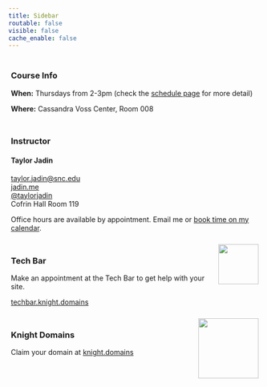 ```yaml
---
title: Sidebar
routable: false
visible: false
cache_enable: false
---
```

<div style="
  padding: 5px;">
  <h3>Course Info</h3>
  <p><strong>When:</strong> Thursdays from 2-3pm (check the <a href="/schedule">schedule page</a> for more detail)</p>
  <p><strong>Where:</strong> Cassandra Voss Center, Room 008</p>
</div>
<div style="
  padding: 5px;">
  <h3>Instructor</h3>
  <p>
  <h4>Taylor Jadin</h4>
  <a href="mailto:taylor.jadin@snc.edu">taylor.jadin@snc.edu</a> <br>
  <a href="https://jadin.me">jadin.me</a> <br>
  <a href="https://twitter.com/taylorjadin">@taylorjadin</a> <br>
  Cofrin Hall Room 119
  </p>
  <p>
  Office hours are available by appointment. Email me or <a href="https://www.meetingbird.com/l/taylorjadin/digciz">book time on my calendar</a>.
  </p>
</div>
<div style="
  padding: 5px;">
  <img src="/user/pages/sidebar/techbar.png" style="width:80px;float:right;">
  <h3>Tech Bar</h3>
  <p>Make an appointment at the Tech Bar to get help with your site.</p>
  <p> <a href="https://techbar.knight.domains">techbar.knight.domains</a> </p>
</div>
<div style="
  padding: 5px;">
  <img src="/user/pages/sidebar/knightdomains.png" style="width:120px;float:right;">
  <h3>Knight Domains</h3>
  <p>Claim your domain at <a href="https://knight.domains">knight.domains</a></p>
</div>
